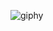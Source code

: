 
![giphy](https://github.com/JuanGlassman/JuanGlassman/assets/128055960/ce207e59-89a8-4923-841f-f014a171e3dd)
